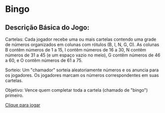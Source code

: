 # Bingo

## Descrição Básica do Jogo:

Cartelas: Cada jogador recebe uma ou mais cartelas contendo uma grade de números organizados em colunas com rótulos (B, I, N, G, O). As colunas B contêm números de 1 a 15, I contêm números de 16 a 30, N contêm números de 31 a 45 (e um espaço vazio no meio), G contêm números de 46 a 60, e O contêm números de 61 a 75.

Sorteio: Um "chamador" sorteia aleatoriamente números e os anuncia para os jogadores. Os jogadores marcam os números correspondentes em suas cartelas.

Objetivo: Vence quem completar toda a cartela (chamado de "bingo") primeiro.

[Clique para jogar](https://vitor-dornela.github.io/Web-Development/Bingo/)